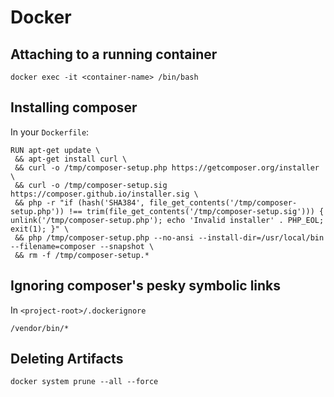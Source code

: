 # Docker

## Attaching to a running container

```
docker exec -it <container-name> /bin/bash
```

## Installing composer

In your `Dockerfile`:

```
RUN apt-get update \
 && apt-get install curl \
 && curl -o /tmp/composer-setup.php https://getcomposer.org/installer \
 && curl -o /tmp/composer-setup.sig https://composer.github.io/installer.sig \
 && php -r "if (hash('SHA384', file_get_contents('/tmp/composer-setup.php')) !== trim(file_get_contents('/tmp/composer-setup.sig'))) { unlink('/tmp/composer-setup.php'); echo 'Invalid installer' . PHP_EOL; exit(1); }" \
 && php /tmp/composer-setup.php --no-ansi --install-dir=/usr/local/bin --filename=composer --snapshot \
 && rm -f /tmp/composer-setup.*
```

## Ignoring composer's pesky symbolic links

In `<project-root>/.dockerignore`

```
/vendor/bin/*
```

## Deleting Artifacts

```
docker system prune --all --force
```

